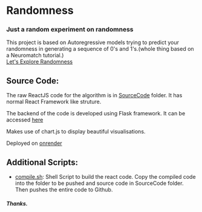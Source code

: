 # Randomness

### Just a random experiment on randomness

This project is based on Autoregressive models trying to predict your randomness in generating a sequence of 0's and 1's.(whole thing based on a Neuromatch tutorial.)  
[Let's Explore Randomness](https://leibton.github.io/randomness)

## Source Code:

The raw ReactJS code for the algorithm is in [SourceCode](/SourceCode) folder. It has normal React Framework like struture.  

The backend of the code is developed using Flask framework. It can be accessed [here](https://github.com/leibton/flaskbackend/blob/master/random_experiment.py)

Makes use of chart.js to display beautiful visualisations.

Deployed on [onrender](https://render.com)

## Additional Scripts:

- [compile.sh](/compile.sh): Shell Script to build the react code. Copy the compiled code into the folder to be pushed and source code in SourceCode folder. Then pushes the entire code to Github.

##### Thanks.

